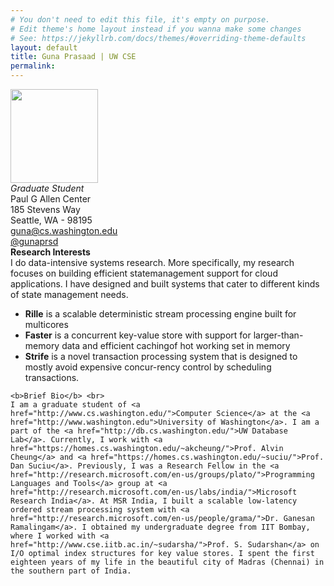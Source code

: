 ```yaml
---
# You don't need to edit this file, it's empty on purpose.
# Edit theme's home layout instead if you wanna make some changes
# See: https://jekyllrb.com/docs/themes/#overriding-theme-defaults
layout: default
title: Guna Prasaad | UW CSE
permalink: 
---
```

<div class="banner">
    <div class="photo">
        <img src="{{site.url}}assets/me2.JPG" width="140px" height="150px">
    </div>
    <div class="contact">
        <i>Graduate Student</i> <br>
        Paul G Allen Center<br>
        185 Stevens Way<br>
        Seattle, WA - 98195<br>
        <a href="mailto:guna@cs.washington.edu">guna@cs.washington.edu</a> <br>
        <a href="http://twitter.com/gunaprsd">@gunaprsd</a> <br>
    </div>
</div>
<div class="homecontent">
    <b>Research Interests</b> <br>
    I do data-intensive systems research. More specifically, my research focuses on building efficient statemanagement support for cloud applications. I have designed and built systems that cater to different kinds of state management needs. 
    <ul>
        <li> <b>Rille</b> is a scalable deterministic stream processing engine built for multicores </li>
        <li> <b>Faster</b> is a concurrent key-value store with support for larger-than-memory data and efficient cachingof hot working set in memory </li> 
        <li><b>Strife</b> is a novel transaction processing system that is designed to mostly avoid expensive concur-rency control by scheduling transactions.</li>
    </ul>

    <b>Brief Bio</b> <br>
    I am a graduate student of <a href="http://www.cs.washington.edu/">Computer Science</a> at the <a href="http://www.washington.edu">University of Washington</a>. I am a part of the <a href="http://db.cs.washington.edu/">UW Database Lab</a>. Currently, I work with <a href="https://homes.cs.washington.edu/~akcheung/">Prof. Alvin Cheung</a> and <a href="https://homes.cs.washington.edu/~suciu/">Prof. Dan Suciu</a>. Previously, I was a Research Fellow in the <a href="http://research.microsoft.com/en-us/groups/plato/">Programming Languages and Tools</a> group at <a href="http://research.microsoft.com/en-us/labs/india/">Microsoft Research India</a>. At MSR India, I built a scalable low-latency ordered stream processing system with <a href="http://research.microsoft.com/en-us/people/grama/">Dr. Ganesan Ramalingam</a>. I obtained my undergraduate degree from IIT Bombay, where I worked with <a href="http://www.cse.iitb.ac.in/~sudarsha/">Prof. S. Sudarshan</a> on I/O optimal index structures for key value stores. I spent the first eighteen years of my life in the beautiful city of Madras (Chennai) in the southern part of India.
</div>
